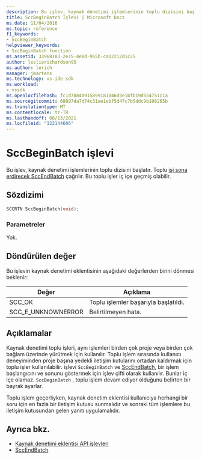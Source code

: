 ```yaml
---
description: Bu işlev, kaynak denetimi işlemlerinin toplu dizisini başlatır.
title: SccBeginBatch İşlevi | Microsoft Docs
ms.date: 11/04/2016
ms.topic: reference
f1_keywords:
- SccBeginBatch
helpviewer_keywords:
- SccBeginBatch function
ms.assetid: 33968183-2e15-4e0d-955b-ca12212d1c25
author: leslierichardson95
ms.author: lerich
manager: jmartens
ms.technology: vs-ide-sdk
ms.workload:
- vssdk
ms.openlocfilehash: fc1d78840915899181046d3e1bfb19d554751c1a
ms.sourcegitcommit: 68897da7d74c31ae1ebf5d47c7b5ddc9b108265b
ms.translationtype: MT
ms.contentlocale: tr-TR
ms.lasthandoff: 08/13/2021
ms.locfileid: "122144606"
---
```

# <a name="sccbeginbatch-function"></a>SccBeginBatch işlevi
Bu işlev, kaynak denetimi işlemlerinin toplu dizisini başlatır. Toplu [işi sona erdirecek SccEndBatch](../extensibility/sccendbatch-function.md) çağrılır. Bu toplu işler iç içe geçmiş olabilir.

## <a name="syntax"></a>Sözdizimi

```cpp
SCCRTN SccBeginBatch(void);
```

### <a name="parameters"></a>Parametreler
 Yok.

## <a name="return-value"></a>Döndürülen değer
 Bu işlevin kaynak denetimi eklentisinin aşağıdaki değerlerden birini dönmesi beklenir:

|Değer|Açıklama|
|-----------|-----------------|
|SCC_OK|Toplu işlemler başarıyla başlatıldı.|
|SCC_E_UNKNOWNERROR|Belirtilmeyen hata.|

## <a name="remarks"></a>Açıklamalar
 Kaynak denetimi toplu işleri, aynı işlemleri birden çok proje veya birden çok bağlam üzerinde yürütmek için kullanılır. Toplu işlem sırasında kullanıcı deneyiminden proje başına yedekli iletişim kutularını ortadan kaldırmak için toplu işler kullanılabilir. işlevi `SccBeginBatch` ve [SccEndBatch,](../extensibility/sccendbatch-function.md) bir işlem başlangıcını ve sonunu göstermek için işlev çifti olarak kullanılır. Bunlar iç içe olamaz. `SccBeginBatch` , toplu işlem devam ediyor olduğunu belirten bir bayrak ayarlar.

 Toplu işlem geçerliyken, kaynak denetim eklentisi kullanıcıya herhangi bir soru için en fazla bir iletişim kutusu sunmalıdır ve sonraki tüm işlemlere bu iletişim kutusundan gelen yanıtı uygulamalıdır.

## <a name="see-also"></a>Ayrıca bkz.
- [Kaynak denetimi eklentisi API işlevleri](../extensibility/source-control-plug-in-api-functions.md)
- [SccEndBatch](../extensibility/sccendbatch-function.md)
